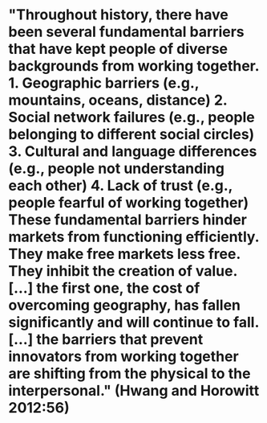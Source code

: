 # "Throughout history, there have been several fundamental barriers that have kept people of diverse backgrounds from working together. 1. Geographic barriers (e.g., mountains, oceans, distance) 2. Social network failures (e.g., people belonging to different social circles) 3. Cultural and language differences (e.g., people not understanding each other) 4. Lack of trust (e.g., people fearful of working together) These fundamental barriers hinder markets from functioning efficiently. They make free markets less free. They inhibit the creation of value. […] the first one, the cost of overcoming geography, has fallen significantly and will continue to fall. […] the barriers that prevent innovators from working together are shifting from the physical to the interpersonal." (Hwang and Horowitt 2012:56)